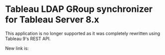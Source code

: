 Tableau LDAP GRoup synchronizer for Tableau Server 8.x 
=================

This application is no longer supported as it was completely rewritten using Tableau 9's REST API. 

New link is: 
